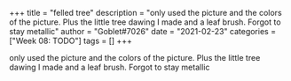 +++
title = "felled tree"
description = "only used the picture and the colors of the picture. Plus the little tree dawing I made and a leaf brush. Forgot to stay metallic"
author = "Goblet#7026"
date = "2021-02-23"
categories = ["Week 08: TODO"]
tags = []
+++

only used the picture and the colors of the picture. Plus the little tree dawing I made and a leaf brush. Forgot to stay metallic

